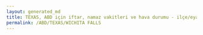 ```yaml
---
layout: generated_md
title: TEXAS, ABD için iftar, namaz vakitleri ve hava durumu - ilçe/eyalet seç
permalink: /ABD/TEXAS/WICHITA FALLS
---
```


<script type="text/javascript">
  var country = ABD;
  var city = TEXAS;
  var state = WICHITA FALLS;
  var lat = 72;
  var lon = 21;
</script>
